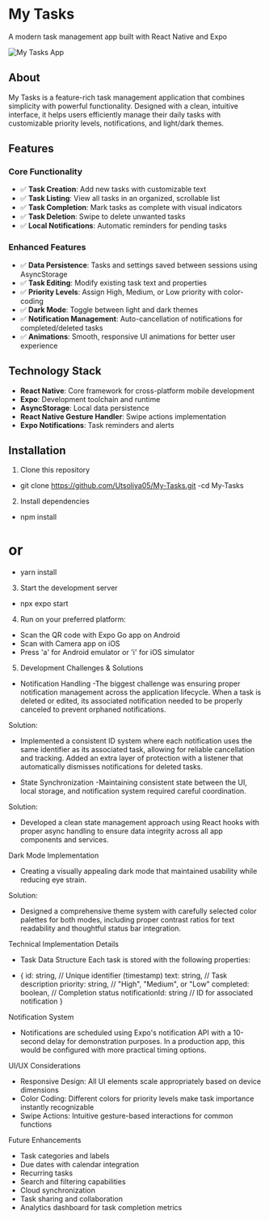 # My Tasks

A modern task management app built with React Native and Expo

![My Tasks App](https://drive.google.com/drive/folders/1WINiSzKOpBACPhCa_INuioldh_EOseug)

## About

My Tasks is a feature-rich task management application that combines simplicity with powerful functionality. Designed with a clean, intuitive interface, it helps users efficiently manage their daily tasks with customizable priority levels, notifications, and light/dark themes.


## Features

### Core Functionality
- ✅ **Task Creation**: Add new tasks with customizable text
- ✅ **Task Listing**: View all tasks in an organized, scrollable list  
- ✅ **Task Completion**: Mark tasks as complete with visual indicators
- ✅ **Task Deletion**: Swipe to delete unwanted tasks
- ✅ **Local Notifications**: Automatic reminders for pending tasks

### Enhanced Features
- ✅ **Data Persistence**: Tasks and settings saved between sessions using AsyncStorage
- ✅ **Task Editing**: Modify existing task text and properties
- ✅ **Priority Levels**: Assign High, Medium, or Low priority with color-coding
- ✅ **Dark Mode**: Toggle between light and dark themes
- ✅ **Notification Management**: Auto-cancellation of notifications for completed/deleted tasks
- ✅ **Animations**: Smooth, responsive UI animations for better user experience

## Technology Stack

- **React Native**: Core framework for cross-platform mobile development
- **Expo**: Development toolchain and runtime
- **AsyncStorage**: Local data persistence
- **React Native Gesture Handler**: Swipe actions implementation
- **Expo Notifications**: Task reminders and alerts

## Installation

1. Clone this repository
- git clone https://github.com/Utsoliya05/My-Tasks.git
 -cd My-Tasks

2. Install dependencies
- npm install
# or
- yarn install

3. Start the development server
- npx expo start

4. Run on your preferred platform:
- Scan the QR code with Expo Go app on Android
- Scan with Camera app on iOS
- Press 'a' for Android emulator or 'i' for iOS simulator

5. Development Challenges & Solutions

- Notification Handling
-The biggest challenge was ensuring proper notification management across the application lifecycle. When a task is deleted or edited, its associated notification needed to be properly canceled to prevent orphaned notifications.

Solution:
- Implemented a consistent ID system where each notification uses the same identifier as its associated task, allowing for reliable cancellation and tracking. Added an extra layer of protection with a listener that automatically dismisses notifications for deleted tasks.

- State Synchronization
-Maintaining consistent state between the UI, local storage, and notification system required careful coordination.

Solution: 
- Developed a clean state management approach using React hooks with proper async handling to ensure data integrity across all app components and services.

Dark Mode Implementation
- Creating a visually appealing dark mode that maintained usability while reducing eye strain.

Solution: 
- Designed a comprehensive theme system with carefully selected color palettes for both modes, including proper contrast ratios for text readability and thoughtful status bar integration.

Technical Implementation Details
- Task Data Structure
Each task is stored with the following properties:

- {
  id: string,            // Unique identifier (timestamp)
  text: string,          // Task description
  priority: string,      // "High", "Medium", or "Low"
  completed: boolean,    // Completion status
  notificationId: string // ID for associated notification
}

Notification System
- Notifications are scheduled using Expo's notification API with a 10-second delay for demonstration purposes. In a production app, this would be configured with more practical timing options.

UI/UX Considerations
- Responsive Design: All UI elements scale appropriately based on device dimensions
- Color Coding: Different colors for priority levels make task importance instantly recognizable
- Swipe Actions: Intuitive gesture-based interactions for common functions

Future Enhancements
- Task categories and labels
- Due dates with calendar integration
- Recurring tasks
- Search and filtering capabilities
- Cloud synchronization
- Task sharing and collaboration
- Analytics dashboard for task completion metrics
